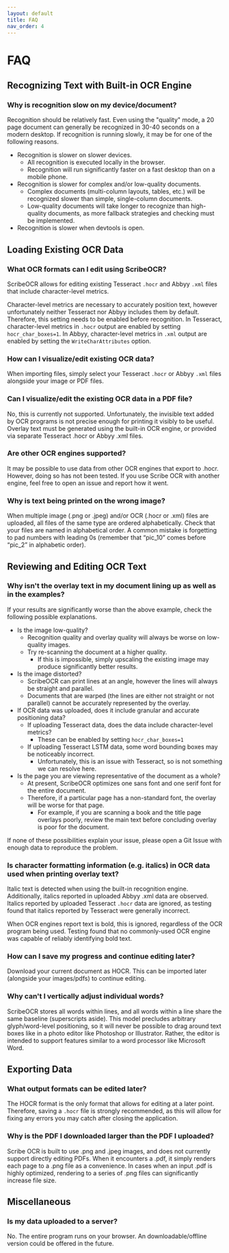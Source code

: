 ```yaml
---
layout: default
title: FAQ
nav_order: 4
---
```


# FAQ

## Recognizing Text with Built-in OCR Engine

### Why is recognition slow on my device/document?
Recognition should be relatively fast.  Even using the "quality" mode, a 20 page document can generally be recognized in 30-40 seconds on a modern desktop.  If recognition is running slowly, it may be for one of the following reasons.

- Recognition is slower on slower devices.
	- All recognition is executed locally in the browser.
	- Recognition will run significantly faster on a fast desktop than on a mobile phone.
- Recognition is slower for complex and/or low-quality documents.
	- Complex documents (multi-column layouts, tables, etc.) will be recognized slower than simple, single-column documents.
	- Low-quality documents will take longer to recognize than high-quality documents, as more fallback strategies and checking must be implemented.
- Recognition is slower when devtools is open.

## Loading Existing OCR Data

### What OCR formats can I edit using ScribeOCR?
ScribeOCR allows for editing existing Tesseract `.hocr` and Abbyy `.xml` files that include character-level metrics.

Character-level metrics are necessary to accurately position text, however unfortunately neither Tesseract nor Abbyy includes them by default.  Therefore, this setting needs to be enabled before recognition.  In Tesseract, character-level metrics in `.hocr` output are enabled by setting `hocr_char_boxes=1`.  In Abbyy, character-level metrics in `.xml` output are enabled by setting the `WriteCharAttributes` option.

### How can I visualize/edit existing OCR data?
When importing files, simply select your Tesseract `.hocr` or Abbyy `.xml` files alongside your image or PDF files.

### Can I visualize/edit the existing OCR data in a PDF file?  
No, this is currently not supported.  Unfortunately, the invisible text added by OCR programs is not precise enough for printing it visibly to be useful.  Overlay text must be generated using the built-in OCR engine, or provided via separate Tesseract .hocr or Abbyy .xml files. 

### Are other OCR engines supported?
It may be possible to use data from other OCR engines that export to .hocr.  However, doing so has not been tested.  If you use Scribe OCR with another engine, feel free to open an issue and report how it went. 

### Why is text being printed on the wrong image?
When multiple image (.png or .jpeg) and/or OCR (.hocr or .xml) files are uploaded, all files of the same type are ordered alphabetically.  Check that your files are named in alphabetical order.  A common mistake is forgetting to pad numbers with leading 0s (remember that “pic_10” comes before “pic_2” in alphabetic order). 

## Reviewing and Editing OCR Text

### Why isn't the overlay text in my document lining up as well as in the examples? 
If your results are significantly worse than the above example, check the following possible explanations.

- Is the image low-quality?
	- Recognition quality and overlay quality will always be worse on low-quality images.
	- Try re-scanning the document at a higher quality.
		- If this is impossible, simply upscaling the existing image may produce significantly better results.
- Is the image distorted?
	- ScribeOCR can print lines at an angle, however the lines will always be straight and parallel.
	- Documents that are warped (the lines are either not straight or not parallel) cannot be accurately represented by the overlay.
- If OCR data was uploaded, does it include granular and accurate positioning data?
	- If uploading Tesseract data, does the data include character-level metrics?
		- These can be enabled by setting `hocr_char_boxes=1`
	- If uploading Tesseract LSTM data, some word bounding boxes may be noticeably incorrect.
		- Unfortunately, this is an issue with Tesseract, so is not something we can resolve here.
- Is the page you are viewing representative of the document as a whole?
	- At present, ScribeOCR optimizes one sans font and one serif font for the entire document.
	- Therefore, if a particular page has a non-standard font, the overlay will be worse for that page.
		- For example, if you are scanning a book and the title page overlays poorly, review the main text before concluding overlay is poor for the document.

If none of these possibilities explain your issue, please open a Git Issue with enough data to reproduce the problem. 

### Is character formatting information (e.g. italics) in OCR data used when printing overlay text? 
Italic text is detected when using the built-in recognition engine.  Additionally, italics reported in uploaded Abbyy .xml data are observed.  Italics reported by uploaded Tesseract `.hocr` data are ignored, as testing found that italics reported by Tesseract were generally incorrect.

When OCR engines report text is bold, this is ignored, regardless of the OCR program being used.  Testing found that no commonly-used OCR engine was capable of reliably identifying bold text.

### How can I save my progress and continue editing later?
Download your current document as HOCR.  This can be imported later (alongside your images/pdfs) to continue editing. 

### Why can't I vertically adjust individual words? 
ScribeOCR stores all words within lines, and all words within a line share the same baseline (superscripts aside).  This model precludes arbitrary glyph/word-level positioning, so it will never be possible to drag around text boxes like in a photo editor like Photoshop or Illustrator.  Rather, the editor is intended to support features similar to a word processor like Microsoft Word.

## Exporting Data

### What output formats can be edited later?
The HOCR format is the only format that allows for editing at a later point.  Therefore, saving a `.hocr` file is strongly recommended, as this will allow for fixing any errors you may catch after closing the application. 

### Why is the PDF I downloaded larger than the PDF I uploaded? 
Scribe OCR is built to use .png and .jpeg images, and does not currently support directly editing PDFs.  When it encounters a .pdf, it simply renders each page to a .png file as a convenience.  In cases when an input .pdf is highly optimized, rendering to a series of .png files can significantly increase file size.    

## Miscellaneous
### Is my data uploaded to a server?
No.  The entire program runs on your browser.  An downloadable/offline version could be offered in the future.

